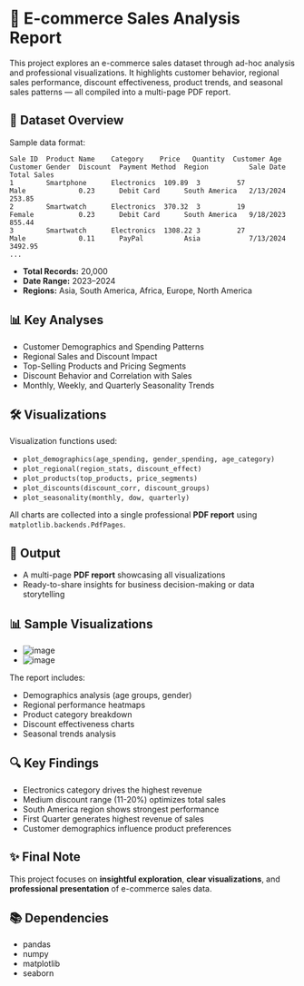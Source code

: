 # 🛒 E-commerce Sales Analysis Report

This project explores an e-commerce sales dataset through ad-hoc analysis and professional visualizations. It highlights customer behavior, regional sales performance, discount effectiveness, product trends, and seasonal sales patterns — all compiled into a multi-page PDF report.

## 📂 Dataset Overview

Sample data format:
```
Sale ID  Product Name    Category    Price   Quantity  Customer Age  Customer Gender  Discount  Payment Method  Region          Sale Date   Total Sales
1        Smartphone      Electronics  109.89  3         57            Male             0.23      Debit Card      South America   2/13/2024    253.85
2        Smartwatch      Electronics  370.32  3         19            Female           0.23      Debit Card      South America   9/18/2023    855.44
3        Smartwatch      Electronics  1308.22 3         27            Male             0.11      PayPal          Asia            7/13/2024    3492.95
...
```

* **Total Records:** 20,000
* **Date Range:** 2023–2024
* **Regions:** Asia, South America, Africa, Europe, North America

## 📊 Key Analyses

* Customer Demographics and Spending Patterns
* Regional Sales and Discount Impact
* Top-Selling Products and Pricing Segments
* Discount Behavior and Correlation with Sales
* Monthly, Weekly, and Quarterly Seasonality Trends

## 🛠️ Visualizations

Visualization functions used:
* `plot_demographics(age_spending, gender_spending, age_category)`
* `plot_regional(region_stats, discount_effect)`
* `plot_products(top_products, price_segments)`
* `plot_discounts(discount_corr, discount_groups)`
* `plot_seasonality(monthly, dow, quarterly)`

All charts are collected into a single professional **PDF report** using `matplotlib.backends.PdfPages`.


## 📄 Output

* A multi-page **PDF report** showcasing all visualizations
* Ready-to-share insights for business decision-making or data storytelling



## 📊 Sample Visualizations

* ![image](https://github.com/user-attachments/assets/9b702a6a-fc50-4e21-b194-5671dfaede8f)
* ![image](https://github.com/user-attachments/assets/c929c1f7-f605-4f17-af2d-b9708eee2d85)

The report includes:
- Demographics analysis (age groups, gender)
- Regional performance heatmaps
- Product category breakdown
- Discount effectiveness charts
- Seasonal trends analysis

## 🔍 Key Findings

- Electronics category drives the highest revenue
- Medium discount range (11-20%) optimizes total sales
- South America region shows strongest performance
- First Quarter generates highest revenue of sales
- Customer demographics influence product preferences

## ✨ Final Note

This project focuses on **insightful exploration**, **clear visualizations**, and **professional presentation** of e-commerce sales data.

## 📚 Dependencies

- pandas
- numpy
- matplotlib
- seaborn
